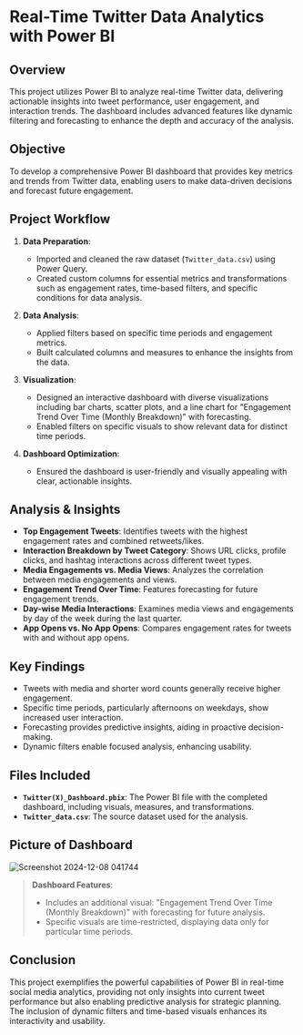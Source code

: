 # **Real-Time Twitter Data Analytics with Power BI**

## **Overview**
This project utilizes Power BI to analyze real-time Twitter data, delivering actionable insights into tweet performance, user engagement, and interaction trends. The dashboard includes advanced features like dynamic filtering and forecasting to enhance the depth and accuracy of the analysis.

## **Objective**
To develop a comprehensive Power BI dashboard that provides key metrics and trends from Twitter data, enabling users to make data-driven decisions and forecast future engagement.

## **Project Workflow**
1. **Data Preparation**:
   - Imported and cleaned the raw dataset (`Twitter_data.csv`) using Power Query.
   - Created custom columns for essential metrics and transformations such as engagement rates, time-based filters, and specific conditions for data analysis.

2. **Data Analysis**:
   - Applied filters based on specific time periods and engagement metrics.
   - Built calculated columns and measures to enhance the insights from the data.

3. **Visualization**:
   - Designed an interactive dashboard with diverse visualizations including bar charts, scatter plots, and a line chart for "Engagement Trend Over Time (Monthly Breakdown)" with forecasting.
   - Enabled filters on specific visuals to show relevant data for distinct time periods.

4. **Dashboard Optimization**:
   - Ensured the dashboard is user-friendly and visually appealing with clear, actionable insights.

## **Analysis & Insights**
- **Top Engagement Tweets**: Identifies tweets with the highest engagement rates and combined retweets/likes.
- **Interaction Breakdown by Tweet Category**: Shows URL clicks, profile clicks, and hashtag interactions across different tweet types.
- **Media Engagements vs. Media Views**: Analyzes the correlation between media engagements and views.
- **Engagement Trend Over Time**: Features forecasting for future engagement trends.
- **Day-wise Media Interactions**: Examines media views and engagements by day of the week during the last quarter.
- **App Opens vs. No App Opens**: Compares engagement rates for tweets with and without app opens.

## **Key Findings**
- Tweets with media and shorter word counts generally receive higher engagement.
- Specific time periods, particularly afternoons on weekdays, show increased user interaction.
- Forecasting provides predictive insights, aiding in proactive decision-making.
- Dynamic filters enable focused analysis, enhancing usability.

## **Files Included**
- **`Twitter(X)_Dashboard.pbix`**: The Power BI file with the completed dashboard, including visuals, measures, and transformations.
- **`Twitter_data.csv`**: The source dataset used for the analysis.


## **Picture of Dashboard**

![Screenshot 2024-12-08 041744](https://github.com/user-attachments/assets/315a4d54-6ed6-40f8-bf23-8d8171141fe7)

> **Dashboard Features**:
> - Includes an additional visual: "Engagement Trend Over Time (Monthly Breakdown)" with forecasting for future analysis.
> - Specific visuals are time-restricted, displaying data only for particular time periods.

## **Conclusion**
This project exemplifies the powerful capabilities of Power BI in real-time social media analytics, providing not only insights into current tweet performance but also enabling predictive analysis for strategic planning. The inclusion of dynamic filters and time-based visuals enhances its interactivity and usability.
